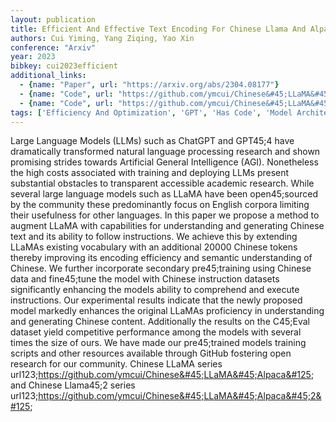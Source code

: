 ```yaml
---
layout: publication
title: Efficient And Effective Text Encoding For Chinese Llama And Alpaca
authors: Cui Yiming, Yang Ziqing, Yao Xin
conference: "Arxiv"
year: 2023
bibkey: cui2023efficient
additional_links:
  - {name: "Paper", url: "https://arxiv.org/abs/2304.08177"}
  - {name: "Code", url: "https://github.com/ymcui/Chinese&#45;LLaMA&#45;Alpaca&#125;"}
  - {name: "Code", url: "https://github.com/ymcui/Chinese&#45;LLaMA&#45;Alpaca&#45;2&#125;"}
tags: ['Efficiency And Optimization', 'GPT', 'Has Code', 'Model Architecture', 'Pretraining Methods', 'Reinforcement Learning', 'TACL', 'Training Techniques']
---
```

Large Language Models (LLMs) such as ChatGPT and GPT45;4 have dramatically transformed natural language processing research and shown promising strides towards Artificial General Intelligence (AGI). Nonetheless the high costs associated with training and deploying LLMs present substantial obstacles to transparent accessible academic research. While several large language models such as LLaMA have been open45;sourced by the community these predominantly focus on English corpora limiting their usefulness for other languages. In this paper we propose a method to augment LLaMA with capabilities for understanding and generating Chinese text and its ability to follow instructions. We achieve this by extending LLaMAs existing vocabulary with an additional 20000 Chinese tokens thereby improving its encoding efficiency and semantic understanding of Chinese. We further incorporate secondary pre45;training using Chinese data and fine45;tune the model with Chinese instruction datasets significantly enhancing the models ability to comprehend and execute instructions. Our experimental results indicate that the newly proposed model markedly enhances the original LLaMAs proficiency in understanding and generating Chinese content. Additionally the results on the C45;Eval dataset yield competitive performance among the models with several times the size of ours. We have made our pre45;trained models training scripts and other resources available through GitHub fostering open research for our community. Chinese LLaMA series url123;https://github.com/ymcui/Chinese&#45;LLaMA&#45;Alpaca&#125; and Chinese Llama45;2 series url123;https://github.com/ymcui/Chinese&#45;LLaMA&#45;Alpaca&#45;2&#125;

